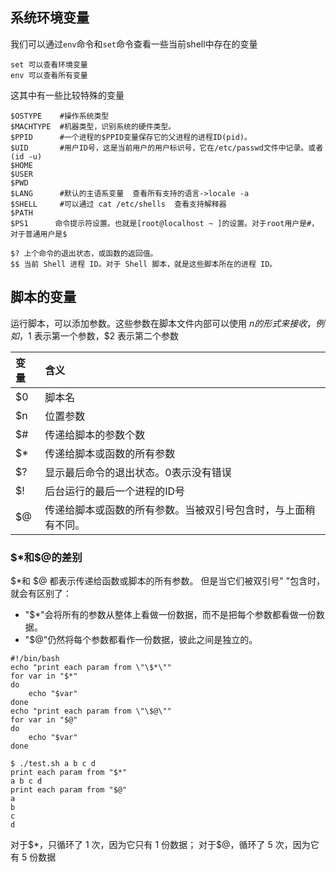## 系统环境变量

我们可以通过`env`命令和`set`命令查看一些当前shell中存在的变量

```
set 可以查看环境变量
env 可以查看所有变量
```
这其中有一些比较特殊的变量
```
$OSTYPE    #操作系统类型
$MACHTYPE  #机器类型，识别系统的硬件类型。
$PPID      #一个进程的$PPID变量保存它的父进程的进程ID(pid)。
$UID       #用户ID号，这是当前用户的用户标识号，它在/etc/passwd文件中记录。或者(id -u)
$HOME
$USER
$PWD
$LANG      #默认的主语系变量  查看所有支持的语言->locale -a
$SHELL     #可以通过 cat /etc/shells  查看支持解释器
$PATH      
$PS1      命令提示符设置。也就是[root@localhost ~ ]的设置。对于root用户是#，对于普通用户是$

$? 上个命令的退出状态，或函数的返回值。
$$ 当前 Shell 进程 ID。对于 Shell 脚本，就是这些脚本所在的进程 ID。

```

## 脚本的变量
运行脚本，可以添加参数。这些参数在脚本文件内部可以使用 $n 的形式来接收，例如，$1 表示第一个参数，$2 表示第二个参数

| 变量 | 含义 |
|:--|:--|
|$0|脚本名|
|$n|位置参数|
|$#|传递给脚本的参数个数|
|$*|传递给脚本或函数的所有参数|
|$?|显示最后命令的退出状态。0表示没有错误|
|$!|后台运行的最后一个进程的ID号|
|$@|传递给脚本或函数的所有参数。当被双引号包含时，与上面稍有不同。|


### \$*和\$@的差别

\$*和 $@ 都表示传递给函数或脚本的所有参数。
但是当它们被双引号" "包含时，就会有区别了：
* "$*"会将所有的参数从整体上看做一份数据，而不是把每个参数都看做一份数据。
* "$@"仍然将每个参数都看作一份数据，彼此之间是独立的。

```
#!/bin/bash
echo "print each param from \"\$*\""
for var in "$*"
do
    echo "$var"
done
echo "print each param from \"\$@\""
for var in "$@"
do
    echo "$var"
done

$ ./test.sh a b c d
print each param from "$*"
a b c d
print each param from "$@"
a
b
c
d
```
对于\$*，只循环了 1 次，因为它只有 1 份数据；
对于$@，循环了 5 次，因为它有 5 份数据
